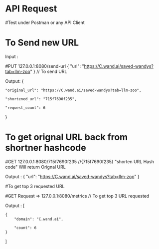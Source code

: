 # API Request 
#Test under Postman or any API Client
# To Send new URL 

Input : 

#PUT  127.0.0.1:8080/send-url  { "url": "https://C.wand.ai/saved-wandys?tab=llm-zoo" } // To send URL

Output: {

    "original_url": "https://C.wand.ai/saved-wandys?tab=llm-zoo",
    
    "shortened_url": "715f7690f235",
    
    "request_count": 6
    
}
 
# To get orignal URL back from shortner hashcode 

#GET 127.0.0.1:8080/715f7690f235  //{715f7690f235} "shorten URL Hash code"  Will return Orignal URL 

Output : { "url": "https://C.wand.ai/saved-wandys?tab=llm-zoo" }

#To get top 3 requested URL 

#GET Request => 127.0.0.1:8080/metrics                                                 // To get top 3 URL requested 

Output : [

    {
        "domain": "C.wand.ai",
        
        "count": 6
    }
]
